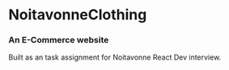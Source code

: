 # NoitavonneClothing

### An E-Commerce website

Built as an task assignment for Noitavonne React Dev interview.
